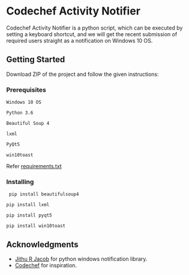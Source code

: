# Codechef Activity Notifier

Codechef Activity Notifier is a python script, which can be executed by setting a keyboard shortcut,
and we will get the recent submission of required users straight as a notification on Windows 10 OS.

## Getting Started

Download ZIP of the project and follow the given instructions:

### Prerequisites

```
Windows 10 OS
```
```
Python 3.6
```
```
Beautiful Soup 4
```
```
lxml
```
```
PyQt5
```
```
win10toast
```
Refer [requirements.txt](https://github.com/adzo261/Codechef-Activity-Notifier/blob/master/requirements.txt)
### Installing
```
 pip install beautifulsoup4
```
```
pip install lxml
```
```
pip install pyqt5
```
```
pip install win10toast
```

## Acknowledgments

* [Jithu R Jacob](https://github.com/jithurjacob) for python windows notification library.
* [Codechef](https://www.codechef.com/) for inspiration.
